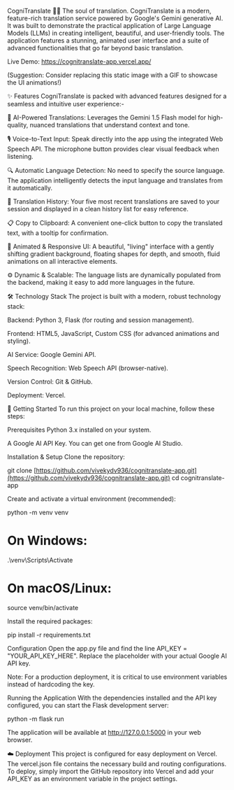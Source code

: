 CogniTranslate 🤖✨
The soul of translation.
CogniTranslate is a modern, feature-rich translation service powered by Google's Gemini generative AI. It was built to demonstrate the practical application of Large Language Models (LLMs) in creating intelligent, beautiful, and user-friendly tools. The application features a stunning, animated user interface and a suite of advanced functionalities that go far beyond basic translation.

Live Demo: https://cognitranslate-app.vercel.app/

(Suggestion: Consider replacing this static image with a GIF to showcase the UI animations!)

✨ Features
CogniTranslate is packed with advanced features designed for a seamless and intuitive user experience:-

🧠 AI-Powered Translations: Leverages the Gemini 1.5 Flash model for high-quality, nuanced translations that understand context and tone.

🎙️ Voice-to-Text Input: Speak directly into the app using the integrated Web Speech API. The microphone button provides clear visual feedback when listening.

🔍 Automatic Language Detection: No need to specify the source language. The application intelligently detects the input language and translates from it automatically.

📜 Translation History: Your five most recent translations are saved to your session and displayed in a clean history list for easy reference.

📋 Copy to Clipboard: A convenient one-click button to copy the translated text, with a tooltip for confirmation.

🎨 Animated & Responsive UI: A beautiful, "living" interface with a gently shifting gradient background, floating shapes for depth, and smooth, fluid animations on all interactive elements.

⚙️ Dynamic & Scalable: The language lists are dynamically populated from the backend, making it easy to add more languages in the future.

🛠️ Technology Stack
The project is built with a modern, robust technology stack:

Backend: Python 3, Flask (for routing and session management).

Frontend: HTML5, JavaScript, Custom CSS (for advanced animations and styling).

AI Service: Google Gemini API.

Speech Recognition: Web Speech API (browser-native).

Version Control: Git & GitHub.

Deployment: Vercel.

🚀 Getting Started
To run this project on your local machine, follow these steps:

Prerequisites
Python 3.x installed on your system.

A Google AI API Key. You can get one from Google AI Studio.

Installation & Setup
Clone the repository:

git clone [https://github.com/vivekydv936/cognitranslate-app.git](https://github.com/vivekydv936/cognitranslate-app.git)
cd cognitranslate-app

Create and activate a virtual environment (recommended):

python -m venv venv
# On Windows:
.\venv\Scripts\Activate
# On macOS/Linux:
source venv/bin/activate

Install the required packages:

pip install -r requirements.txt

Configuration
Open the app.py file and find the line API_KEY = "YOUR_API_KEY_HERE". Replace the placeholder with your actual Google AI API key.

Note: For a production deployment, it is critical to use environment variables instead of hardcoding the key.

Running the Application
With the dependencies installed and the API key configured, you can start the Flask development server:

python -m flask run

The application will be available at http://127.0.0.1:5000 in your web browser.

☁️ Deployment
This project is configured for easy deployment on Vercel. The vercel.json file contains the necessary build and routing configurations. To deploy, simply import the GitHub repository into Vercel and add your API_KEY as an environment variable in the project settings.